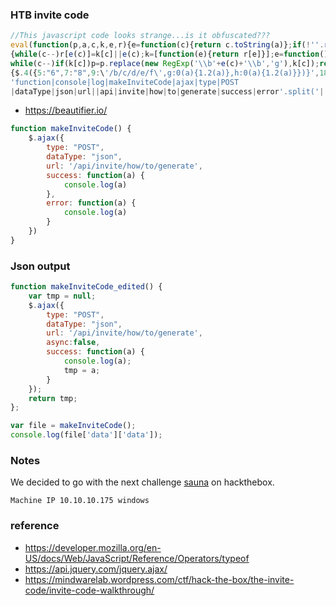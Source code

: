 ### HTB invite code
```javascript
//This javascript code looks strange...is it obfuscated???
eval(function(p,a,c,k,e,r){e=function(c){return c.toString(a)};if(!''.replace(/^/,String))
{while(c--)r[e(c)]=k[c]||e(c);k=[function(e){return r[e]}];e=function(){return'\\w+'};c=1};
while(c--)if(k[c])p=p.replace(new RegExp('\\b'+e(c)+'\\b','g'),k[c]);return p}('0 3()
{$.4({5:"6",7:"8",9:\'/b/c/d/e/f\',g:0(a){1.2(a)},h:0(a){1.2(a)}})}',18,18,
'function|console|log|makeInviteCode|ajax|type|POST
|dataType|json|url||api|invite|how|to|generate|success|error'.split('|'),0,{}))
```
- https://beautifier.io/
```javascript
function makeInviteCode() {
    $.ajax({
        type: "POST",
        dataType: "json",
        url: '/api/invite/how/to/generate',
        success: function(a) {
            console.log(a)
        },
        error: function(a) {
            console.log(a)
        }
    })
}
```
### Json output
```javascript
function makeInviteCode_edited() {
    var tmp = null;
    $.ajax({
        type: "POST",
        dataType: "json",
        url: '/api/invite/how/to/generate',
        async:false,
        success: function(a) {
            console.log(a);
            tmp = a;
        }
    });
    return tmp;
};
```
```javascript
var file = makeInviteCode();
console.log(file['data']['data']);
```

### Notes
We decided to go with the next challenge [sauna](https://www.hackthebox.eu/home/machines/profile/229) on hackthebox.
```
Machine IP 10.10.10.175 windows
```

### reference
- https://developer.mozilla.org/en-US/docs/Web/JavaScript/Reference/Operators/typeof
- https://api.jquery.com/jquery.ajax/
- https://mindwarelab.wordpress.com/ctf/hack-the-box/the-invite-code/invite-code-walkthrough/
